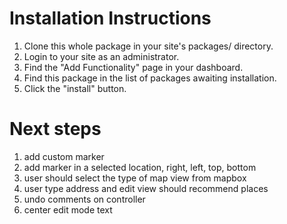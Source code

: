 # Installation Instructions

1. Clone this whole package in your site's packages/ directory.
2. Login to your site as an administrator.
3. Find the "Add Functionality" page in your dashboard.
4. Find this package in the list of packages awaiting installation.
5. Click the "install" button.


# Next steps

1. add custom marker
2. add marker in a selected location, right, left, top, bottom
3. user should select the type of map view from mapbox
4. user type address and edit view should recommend places
5. undo comments on controller
6. center edit mode text